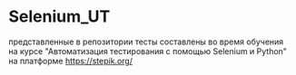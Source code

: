 # Selenium_UT
представленные в репозитории тесты составлены во время обучения на курсе "Автоматизация тестирования с помощью Selenium и Python" на платформе https://stepik.org/
